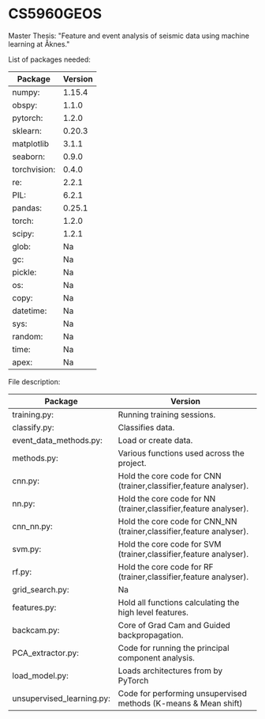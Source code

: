 # CS5960GEOS
Master Thesis: "Feature and event analysis of seismic data using machine learning at Åknes."

List of packages needed:

Package | Version
------------ | -------------
numpy:          |          1.15.4
obspy:            |        1.1.0
pytorch:         |         1.2.0
sklearn:           |       0.20.3
matplotlib        |        3.1.1
seaborn:         |         0.9.0
torchvision:     |         0.4.0
re:              |         2.2.1
PIL:             |         6.2.1
pandas:          |         0.25.1
torch:           |         1.2.0
scipy:          |          1.2.1
glob:           |          Na
gc:             |          Na
pickle:         |          Na
os:             |          Na
copy:           |          Na
datetime:       |          Na
sys:            |          Na
random:         |          Na
time:           |          Na
apex:           |          Na

File description:

Package | Version
------------ | -------------
training.py:             |       Running training sessions.
classify.py:             |       Classifies data.
event_data_methods.py:   |       Load or create data.
methods.py:              |       Various functions used across the project.
cnn.py:                  |       Hold the core code for CNN (trainer,classifier,feature analyser).
nn.py:                   |       Hold the core code for NN (trainer,classifier,feature analyser).
cnn_nn.py:               |       Hold the core code for CNN\_NN (trainer,classifier,feature analyser).
svm.py:                  |       Hold the core code for SVM (trainer,classifier,feature analyser).
rf.py:                   |       Hold the core code for RF (trainer,classifier,feature analyser).
grid_search.py:          |       Na
features.py:             |       Hold all functions calculating the high level features.
backcam.py:              |       Core of Grad Cam and Guided backpropagation.
PCA_extractor.py:        |       Code for running the principal component analysis.
load_model.py:           |       Loads architectures from by PyTorch
unsupervised_learning.py:|       Code for performing unsupervised methods (K-means & Mean shift)
